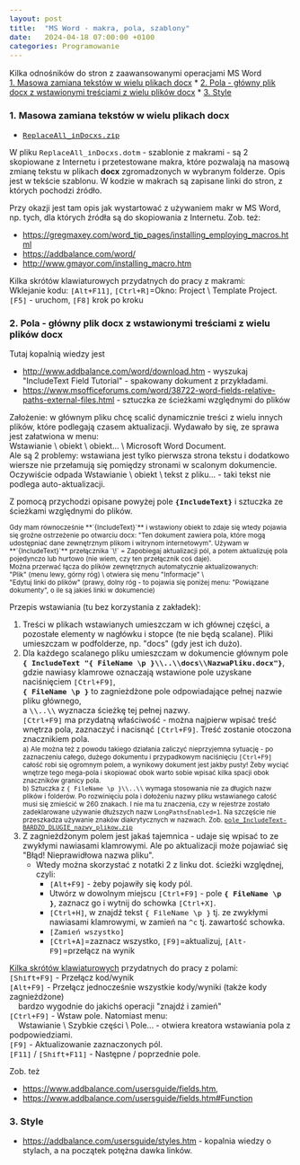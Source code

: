 ```yaml
---
layout: post
title:  "MS Word - makra, pola, szablony"
date:   2024-04-18 07:00:00 +0100
categories: Programowanie
---
```


Kilka odnośników do stron z zaawansowanymi operacjami MS Word  
[1.&nbsp;Masowa zamiana tekstów w wielu plikach docx]({{site.url}}{{site.baseurl}}{{page.url}}#1masowa-zamiana-tekstów-w-wielu-plikach-docx) * 
[2.&nbsp;Pola - główny plik docx z wstawionymi treściami z wielu plików docx]({{site.url}}{{site.baseurl}}{{page.url}}#2pola---główny-plik-docx-z-wstawionymi-treściami-z-wielu-plików-docx) * 
[3.&nbsp;Style]({{site.url}}{{site.baseurl}}{{page.url}}#3style) 


<style>.date{font-size: smaller;color:#828282;}</style>

### 1. Masowa zamiana tekstów w wielu plikach docx

* [`ReplaceAll_inDocxs.zip`]({{site.baseurl}}/assets/files/ReplaceAll_inDocxs.zip)

W pliku `ReplaceAll_inDocxs.dotm` - szablonie z makrami - są 2 skopiowane z Internetu i przetestowane makra, 
które pozwalają na masową zmianę tekstu w plikach **docx** zgromadzonych w wybranym folderze. Opis jest w tekście szablonu. 
W kodzie w makrach są zapisane linki do stron, z których pochodzi źródło.

Przy okazji jest tam opis jak wystartować z używaniem makr w MS Word, np. tych, dla których źródła są do skopiowania z Internetu.
Zob. też: 
* <https://gregmaxey.com/word_tip_pages/installing_employing_macros.html>
* <https://addbalance.com/word/>
* <http://www.gmayor.com/installing_macro.htm>

Kilka skrótów klawiaturowych przydatnych do pracy z makrami:  
Wklejanie kodu: `[Alt+F11]`, `[Ctrl+R]`=Okno: Project \ Template Project.  
`[F5]` - uruchom, `[F8]` krok po kroku

### 2. Pola - główny plik docx z wstawionymi treściami z wielu plików docx

Tutaj kopalnią wiedzy jest 

* <http://www.addbalance.com/word/download.htm> - wyszukaj "IncludeText Field Tutorial" - spakowany dokument z przykładami.
* <https://www.msofficeforums.com/word/38722-word-fields-relative-paths-external-files.html> - sztuczka ze ścieżkami względnymi do plików

Założenie: w głównym pliku chcę scalić dynamicznie treści z wielu innych plików, które podlegają czasem aktualizacji. Wydawało by się, ze sprawa jest załatwiona w menu:  
Wstawianie \ obiekt \ obiekt... \ Microsoft Word Document.  
Ale są 2 problemy: wstawiana jest tylko pierwsza strona tekstu i dodatkowo wiersze nie przełamują się pomiędzy stronami w scalonym dokumencie. Oczywiście odpada Wstawianie \ obiekt \ tekst z pliku... - taki tekst nie podlega auto-aktualizacji. 

Z pomocą przychodzi opisane powyżej pole **`{IncludeText}`** i sztuczka ze ścieżkami względnymi do plików.

<small>
Gdy mam równocześnie **`{IncludeText}`** i wstawiony obiekt to zdaje się wtedy pojawia się groźne ostrzeżenie po otwarciu docx: "Ten dokument zawiera pola, które mogą udostępniać dane zewnętrznym plikom i
witrynom internetowym". Używam w **`{IncludeText}`** przełącznika `\!` = Zapobiegaj aktualizacji pól, a potem aktualizuję pola pojedynczo lub hurtowo (nie wiem, czy ten przełącznik coś daje). <br>
Można przerwać łącza do plików zewnętrznych automatycznie aktualizowanych: <br>
"Plik" (menu lewy, górny róg) \ otwiera się menu "Informacje" \ <br>
"Edytuj linki do plików" (prawy, dolny róg - to pojawia się poniżej menu: "Powiązane dokumenty", o ile są jakieś linki w dokumencie)
</small>

Przepis wstawiania (tu bez korzystania z zakładek):

1. Treści w plikach wstawianych umieszczam w ich głównej części, a pozostałe elementy w nagłówku i stopce (te nie będą scalane). Pliki umieszczam w podfolderze, np. "docs" (gdy jest ich dużo).
2. Dla każdego scalanego pliku umieszczam w dokumencie głównym pole  
   **`{ IncludeText "{ FileName \p }\\..\\docs\\NazwaPliku.docx"}`**,  
   gdzie nawiasy klamrowe oznaczają wstawione pole uzyskane naciśnięciem `[Ctrl+F9]`,  
   **`{ FileName \p }`** to zagnieżdżone pole odpowiadające pełnej nazwie pliku głównego,  
   a `\\..\\` wyznacza ścieżkę tej pełnej nazwy.  
   `[Ctrl+F9]` ma przydatną właściwość - można najpierw wpisać treść wnętrza pola, zaznaczyć i nacisnąć `[Ctrl+F9]`. Treść zostanie otoczona znacznikiem pola.  
   <small id=limit260> 
   a) Ale można też z powodu takiego działania zaliczyć nieprzyjemna sytuację - po zaznaczeniu całego, dużego dokumentu i przypadkowym naciśnięciu `[Ctrl+F9]` całość robi się ogromnym polem, a wynikowy dokument jest jakby pusty! Żeby wyciąć wnętrze tego mega-pola i skopiować obok warto sobie wpisać kilka spacji obok znaczników granicy pola.  
   b) Sztuczka z `{ FileName \p }\\..\\` wymaga stosowania nie za długich nazw plików i folderów. 
   Po rozwinięciu pola i dołożeniu nazwy pliku wstawianego całość musi się zmieścić w 260 znakach. 
   I nie ma tu znaczenia, czy w rejestrze zostało zadeklarowane używanie dłuższych nazw `LongPathsEnabled=1`. 
   Na szczęście nie przeszkadza używanie znaków diakrytycznych w nazwach. 
   Zob. [`pole_IncludeText-BARDZO_DLUGIE_nazwy_plikow.zip`]({{site.baseurl}}/assets/files/pole_IncludeText-BARDZO_DLUGIE_nazwy_plikow.zip)
   </small>
3. Z zagnieżdżonym polem jest jakaś tajemnica - udaje się wpisać to ze zwykłymi nawiasami klamrowymi. Ale po aktualizacji może pojawiać się "Błąd! Nieprawidłowa nazwa pliku". 
    * Wtedy można skorzystać z notatki 2 z linku dot. ścieżki względnej, czyli: 
        * `[Alt+F9]` - żeby pojawiły się kody pól.
        * Utwórz w dowolnym miejscu `[Ctrl+F9]` - pole **`{ FileName \p }`**, zaznacz go i wytnij do schowka `[Ctrl+X]`.
        * `[Ctrl+H]`, w znajdź tekst `{ FileName \p }` tj. ze zwykłymi nawiasami klamrowymi, w zamień na `^c` tj. zawartość schowka.
        * `[Zamień wszystko]`
        * `[Ctrl+A]`=zaznacz wszystko, `[F9]`=aktualizuj, `[Alt-F9]`=przełącz na wynik


[Kilka skrótów klawiaturowych](https://support.microsoft.com/pl-pl/office/skr%C3%B3ty-klawiaturowe-w-programie-word-95ef89dd-7142-4b50-afb2-f762f663ceb2#bkmk_fieldswin) 
przydatnych do pracy z polami:  
`[Shift+F9]` - Przełącz kod/wynik  
`[Alt+F9]` - Przełącz jednocześnie wszystkie kody/wyniki (także kody zagnieżdżone)  
     bardzo wygodnie do jakichś operacji "znajdź i zamień"  
`[Ctrl+F9]` - Wstaw pole. Natomiast menu:  
    Wstawianie \ Szybkie części \ Pole... - otwiera kreatora wstawiania pola z podpowiedziami.  
`[F9]` - Aktualizowanie zaznaczonych pól.  
`[F11]` / `[Shift+F11]` - Następne / poprzednie pole.


Zob. też 
* <https://www.addbalance.com/usersguide/fields.htm>,
* <https://www.addbalance.com/usersguide/fields.htm#Function>

### 3. Style

* <https://addbalance.com/usersguide/styles.htm> - kopalnia wiedzy o stylach, a na początek potężna dawka linków.


<style> code {font-size: 0.93em;}  div.zmniejsz code {font-size: 0.88em;}  </style>

